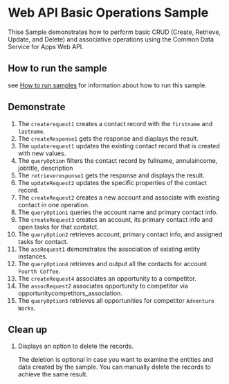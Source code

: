 # Web API Basic Operations Sample

Thise Sample demonstrates how to perform basic CRUD (Create, Retrieve, Update, and Delete) and associative operations using the Common Data Service for Apps Web API.

## How to run the sample

see [How to run samples](../../../How-to-run-samples.md) for information about how to run this sample.

## Demonstrate

1. The `createrequest1` creates a contact record with the `firstname` and `lastname`. 
2. The `createResponse1` gets the response and diaplays the result. 
3. The `updaterequest1` updates the existing contact record that is created with new values. 
4. The `queryOption` filters the contact record by fullname, annulaincome, jobtitle, description
5. The `retrieveresponse1` gets the response and displays the result.
6. The `updateRequest2` updates the specific properties of the contact record. 
7. The `createRequest2` creates a new account and associate with existing contact in one operation.
8. The `queryOption1` queries the account name and primary contact info. 
9. The `createRequest3` creates an account, its primary contact info and open tasks for that contatct. 
10. The `queryOption2` retrieves account, primary contact info, and assigned tasks for contact. 
11. The `assRequest1` demonstrates the association of existing entity instances.
12. The `queryOption4` retrieves and output all the contacts for account `Fourth Coffee`.
13. The `createRequest4` associates an opportunity to a competitor.
14. The `assocRequest2` associates opportunity to competitor via opportunitycompetitors_association.
15. The `queryOption5` retrieves all opportunities for competitor `Adventure Works`.

## Clean up

1. Displays an option to delete the records.

    The deletion is optional in case you want to examine the entities and data created by the sample. You can manually delete the records to achieve the same result.
